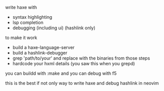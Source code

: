 write haxe with 
- syntax highlighting 
- lsp completion
- debugging (including ui) (hashlink only)

to make it work  
- build a haxe-language-server 
- build a hashlink-debugger
- grep 'path/to/your' and replace with the binaries from those steps
- hardcode your hxml details (you saw this when you grepd)

you can buildd with :make and you can debug with f5

this is the best if not only way to write haxe and debug hashlink in neovim
